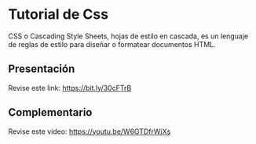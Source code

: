 # Tutorial de Css

CSS o Cascading Style Sheets, hojas de estilo en cascada, es un lenguaje de reglas de estilo para diseñar o formatear documentos HTML.



## Presentación

Revise este link: https://bit.ly/30cFTrB

## Complementario

Revise este video: https://youtu.be/W6GTDfrWjXs
